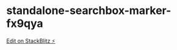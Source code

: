 # standalone-searchbox-marker-fx9qya

[Edit on StackBlitz ⚡️](https://stackblitz.com/edit/standalone-searchbox-marker-fx9qya)